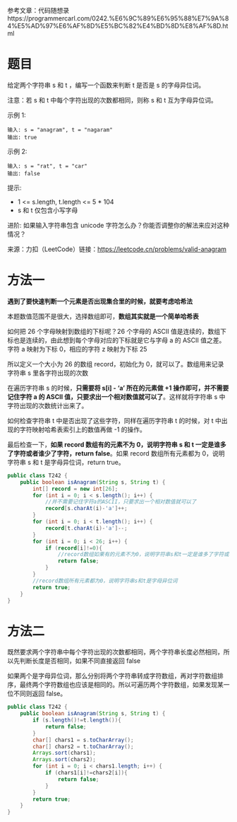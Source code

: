 参考文章：代码随想录https://programmercarl.com/0242.%E6%9C%89%E6%95%88%E7%9A%84%E5%AD%97%E6%AF%8D%E5%BC%82%E4%BD%8D%E8%AF%8D.html

# 题目

给定两个字符串 s 和 t ，编写一个函数来判断 t 是否是 s 的字母异位词。

注意：若 s 和 t 中每个字符出现的次数都相同，则称 s 和 t 互为字母异位词。

示例 1:

```
输入: s = "anagram", t = "nagaram"
输出: true
```

示例 2:

```
输入: s = "rat", t = "car"
输出: false
```


提示:

* 1 <= s.length, t.length <= 5 * 104
* s 和 t 仅包含小写字母


进阶: 如果输入字符串包含 unicode 字符怎么办？你能否调整你的解法来应对这种情况？

来源：力扣（LeetCode）链接：https://leetcode.cn/problems/valid-anagram

# 方法一

**遇到了要快速判断一个元素是否出现集合里的时候，就要考虑哈希法**

本题数值范围不是很大，选择数组即可，**数组其实就是一个简单哈希表**

如何把 26 个字母映射到数组的下标呢？26 个字母的 ASCII 值是连续的，数组下标也是连续的，由此想到每个字母对应的下标就是它与字母 a 的 ASCII 值之差。字符 a 映射为下标 0，相应的字符 z 映射为下标 25

所以定义一个大小为 26 的数组 record，初始化为 0，就可以了。数组用来记录字符串 s 里各字符出现的次数

在遍历字符串 s 的时候，**只需要将 s[i] - ‘a’ 所在的元素做 +1 操作即可，并不需要记住字符 a 的 ASCII 值，只要求出一个相对数值就可以了**。这样就将字符串 s 中字符出现的次数统计出来了。

如何检查字符串 t 中是否出现了这些字符，同样在遍历字符串 t 的时候，对 t 中出现的字符映射哈希表索引上的数值再做 -1 的操作。

最后检查一下，**如果 record 数组有的元素不为 0，说明字符串 s 和 t 一定是谁多了字符或者谁少了字符，return false**。如果 record 数组所有元素都为 0，说明字符串 s 和 t 是字母异位词，return true。

```java
public class T242 {
    public boolean isAnagram(String s, String t) {
        int[] record = new int[26];
        for (int i = 0; i < s.length(); i++) {
            //并不需要记住字符a的ASCII，只要求出一个相对数值就可以了
            record[s.charAt(i)-'a']++;
        }
        for (int i = 0; i < t.length(); i++) {
            record[t.charAt(i)-'a']--;
        }
        for (int i = 0; i < 26; i++) {
            if (record[i]!=0){
                //record数组如果有的元素不为0，说明字符串s和t一定是谁多了字符或者谁少了字符
                return false;
            }
        }
        //record数组所有元素都为0，说明字符串s和t是字母异位词
        return true;
    }
}
```

# 方法二

既然要求两个字符串中每个字符出现的次数都相同，两个字符串长度必然相同，所以先判断长度是否相同，如果不同直接返回 false

如果两个是字母异位词，那么分别将两个字符串转成字符数组，再对字符数组排序，最终两个字符数组也应该是相同的。所以可遍历两个字符数组，如果发现某一位不同则返回 false。

```java
public class T242 {
    public boolean isAnagram(String s, String t) {
        if (s.length()!=t.length()){
            return false;
        }
        char[] chars1 = s.toCharArray();
        char[] chars2 = t.toCharArray();
        Arrays.sort(chars1);
        Arrays.sort(chars2);
        for (int i = 0; i < chars1.length; i++) {
            if (chars1[i]!=chars2[i]){
                return false;
            }
        }
        return true;
    }
}
```

